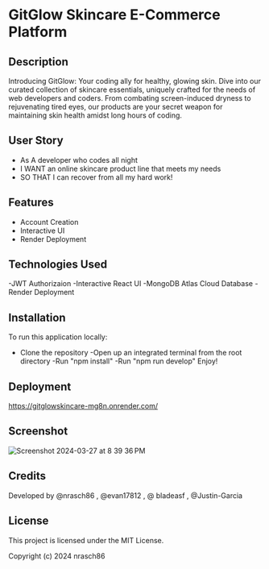 # GitGlow Skincare E-Commerce Platform

## Description
Introducing GitGlow: Your coding ally for healthy, glowing skin. Dive into our curated collection of skincare essentials, uniquely crafted for the needs of web developers and coders. From combating screen-induced dryness to rejuvenating tired eyes, our products are your secret weapon for maintaining skin health amidst long hours of coding. 


## User Story
- As A developer who codes all night
- I WANT an online skincare product line that meets my needs
- SO THAT I can recover from all my hard work!


## Features
- Account Creation
- Interactive UI 
- Render Deployment

## Technologies Used
-JWT Authorizaion
-Interactive React UI
-MongoDB Atlas Cloud Database
-Render Deployment


## Installation

To run this application locally:

- Clone the repository
-Open up an integrated terminal from the root directory
-Run "npm install"
-Run "npm run develop"
Enjoy!


## Deployment

https://gitglowskincare-mg8n.onrender.com/

## Screenshot

![Screenshot 2024-03-27 at 8 39 36 PM](https://github.com/nrasch86/GitGlowSkincare/assets/145396887/be524769-e8a8-4f7d-a062-6da973b5d606)





## Credits

Developed by @nrasch86 , @evan17812 , @ bladeasf , @Justin-Garcia

## License

This project is licensed under the MIT License.

Copyright (c) 2024 nrasch86
